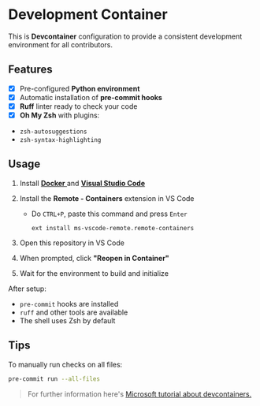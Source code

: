 # Development Container

This is **Devcontainer** configuration to provide a consistent development environment for all contributors.

## Features

- [x] Pre-configured **Python environment**
- [x] Automatic installation of **pre-commit hooks**
- [x] **Ruff** linter ready to check your code
- [x] **Oh My Zsh** with plugins:
- `zsh-autosuggestions`
- `zsh-syntax-highlighting`

## Usage

1. Install [**Docker** ](https://www.docker.com/get-started/) and [**Visual Studio Code**](https://code.visualstudio.com/)
2. Install the **Remote - Containers** extension in VS Code

    - Do `CTRL+P`, paste this command and press `Enter`

        ```shell
        ext install ms-vscode-remote.remote-containers
        ```
3. Open this repository in VS Code
4. When prompted, click **"Reopen in Container"**
5. Wait for the environment to build and initialize

After setup:

- `pre-commit` hooks are installed
- `ruff` and other tools are available
- The shell uses Zsh by default

## Tips

To manually run checks on all files:

```bash
pre-commit run --all-files
```

> For further information here's [Microsoft tutorial about devcontainers.](https://code.visualstudio.com/docs/devcontainers/tutorial)
